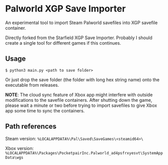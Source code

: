 # Palworld XGP Save Importer

An experimental tool to import Steam Palworld savefiles into XGP savefile container.

Directly forked from the Starfield XGP Save Importer. Probably I should create a single tool for different games if this continues.

## Usage

```
$ python3 main.py <path to save folder>
```

Or just drop the save folder (the folder with long hex string name) onto the executable from releases.

**NOTE**: The cloud sync feature of Xbox app might interfere with outside modifications to the savefile containers. After shutting down the game, please wait a minute or two before trying to import savefiles to give Xbox app some time to sync the containers. 

## Path references

Steam version: `%LOCALAPPDATA%\Pal\Saved\SaveGames\<steamid64>\`

Xbox version: `%LOCALAPPDATA%\Packages\PocketpairInc.Palworld_ad4psfrxyesvt\SystemAppData\wgs`